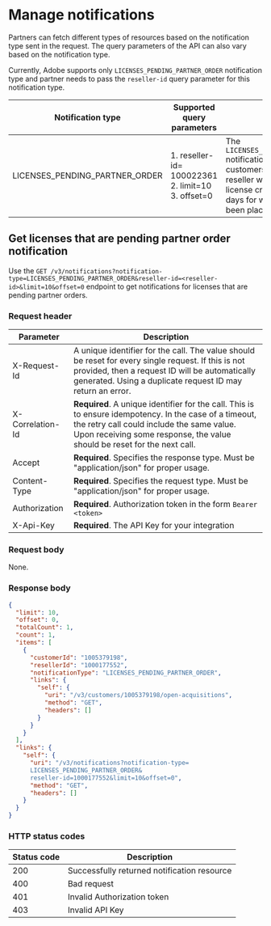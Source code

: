 # Manage notifications

Partners can fetch different types of resources based on the notification type sent in the request. The query parameters of the API can also vary based on the notification type.

Currently, Adobe supports only `LICENSES_PENDING_PARTNER_ORDER` notification type and partner needs to pass the `reseller-id` query parameter for this notification type.

| Notification type              | Supported query parameters                                     | Description                                                                                                                                                                                                              |
|--------------------------------|----------------------------------------------------------------|--------------------------------------------------------------------------------------------------------------------------------------------------------------------------------------------------------------------------|
| LICENSES_PENDING_PARTNER_ORDER | 1. reseller-id= 100022361 <br /> 2. limit=10 <br /> 3. offset=0 | The `LICENSES_PENDING_PARTNER_ORDER` notification type returns all customers under a given reseller who have at least one license created within the last 7 days for which order has not been placed yet by partner. |

## Get licenses that are pending partner order notification

Use the `GET /v3/notifications?notification-type=LICENSES_PENDING_PARTNER_ORDER&reseller-id=<reseller-id>&limit=10&offset=0` endpoint to get notifications for licenses that are pending partner orders.

### Request header

| Parameter        | Description                                                                                                                                                                                                                      |
|------------------|----------------------------------------------------------------------------------------------------------------------------------------------------------------------------------------------------------------------------------|
| X-Request-Id     | A unique identifier for the call. The value should be reset for every single request. If this is not provided, then a request ID will be automatically generated. Using a duplicate request ID may return an error.              |
| X-Correlation-Id | **Required**. A unique identifier for the call. This is to ensure idempotency. In the case of a timeout, the retry call could include the same value. Upon receiving some response, the value should be reset for the next call. |
| Accept           | **Required**. Specifies the response type. Must be "application/json" for proper usage.                                                                                                                                          |
| Content-Type     | **Required**. Specifies the request type. Must be "application/json" for proper usage.                                                                                                                                           |
| Authorization    | **Required**. Authorization token in the form `Bearer <token>`                                                                                                                                                                   |
| X-Api-Key        | **Required**. The API Key for your integration                                                                                                                                                                                   |

### Request body

None.

### Response body

```json
{
  "limit": 10,
  "offset": 0,
  "totalCount": 1,
  "count": 1,
  "items": [
    {
      "customerId": "1005379198",
      "resellerId": "1000177552",
      "notificationType": "LICENSES_PENDING_PARTNER_ORDER",
      "links": {
        "self": {
          "uri": "/v3/customers/1005379198/open-acquisitions",
          "method": "GET",
          "headers": []
        }
      }
    }
  ],
  "links": {
    "self": {
      "uri": "/v3/notifications?notification-type=
      LICENSES_PENDING_PARTNER_ORDER&
      reseller-id=1000177552&limit=10&offset=0",
      "method": "GET",
      "headers": []
    }
  }
}
```

### HTTP status codes

| Status code | Description                                 |
| ----------- | ------------------------------------------- |
| 200         | Successfully returned notification resource |
| 400         | Bad request                                 |
| 401         | Invalid Authorization token                 |
| 403         | Invalid API Key                             |
